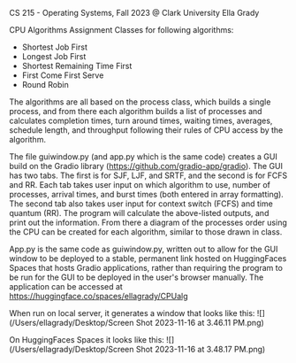 CS 215 - Operating Systems, Fall 2023 @ Clark University
Ella Grady 

CPU Algorithms Assignment
Classes for following algorithms:
  - Shortest Job First
  - Longest Job First
  - Shortest Remaining Time First
  - First Come First Serve
  - Round Robin

The algorithms are all based on the process class, which builds a single process, and from there each algorithm builds a list of processes and calculates completion times, turn around times, waiting times, averages, schedule length, and throughput following their rules of CPU access by the algorithm. 

The file guiwindow.py (and app.py which is the same code) creates a GUI build on the Gradio library (https://github.com/gradio-app/gradio). The GUI has two tabs. The first is for SJF, LJF, and SRTF, and the second is for FCFS and RR. Each tab takes user input on which algorithm to use, number of processes, arrival times, and burst times (both entered in array formatting). The second tab also takes user input for context switch (FCFS) and time quantum (RR). The program will calculate the above-listed outputs, and print out the information. From there a diagram of the processes order using the CPU can be created for each algorithm, similar to those drawn in class.  

App.py is the same code as guiwindow.py, written out to allow for the GUI window to be deployed to a stable, permanent link hosted on HuggingFaces Spaces that hosts Gradio applications, rather than requiring the program to be run for the GUI to be deployed in the user's browser manually. The application can be accessed at https://huggingface.co/spaces/ellagrady/CPUalg 

When run on local server, it generates a window that looks like this:
![](/Users/ellagrady/Desktop/Screen Shot 2023-11-16 at 3.46.11 PM.png)

On HuggingFaces Spaces it looks like this:
![](/Users/ellagrady/Desktop/Screen Shot 2023-11-16 at 3.48.17 PM.png)